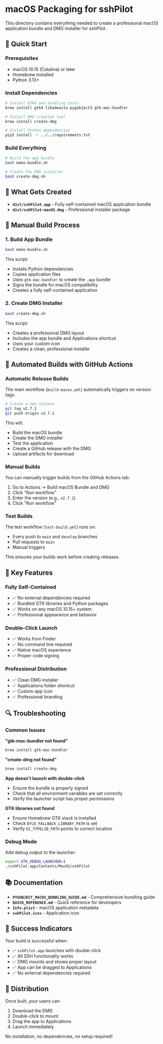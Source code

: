 # macOS Packaging for sshPilot

This directory contains everything needed to create a professional macOS application bundle and DMG installer for sshPilot.

## 🚀 Quick Start

### Prerequisites
- macOS 10.15 (Catalina) or later
- Homebrew installed
- Python 3.13+

### Install Dependencies
```bash
# Install GTK4 and bundling tools
brew install gtk4 libadwaita pygobject3 gtk-mac-bundler

# Install DMG creation tool
brew install create-dmg

# Install Python dependencies
pip3 install -r ../../requirements.txt
```

### Build Everything
```bash
# Build the app bundle
bash make-bundle.sh

# Create the DMG installer
bash create-dmg.sh
```

## 📁 What Gets Created

- **`dist/sshPilot.app`** - Fully self-contained macOS application bundle
- **`dist/sshPilot-macOS.dmg`** - Professional installer package

## 🔧 Manual Build Process

### 1. Build App Bundle
```bash
bash make-bundle.sh
```

This script:
- Installs Python dependencies
- Copies application files
- Uses `gtk-mac-bundler` to create the `.app` bundle
- Signs the bundle for macOS compatibility
- Creates a fully self-contained application

### 2. Create DMG Installer
```bash
bash create-dmg.sh
```

This script:
- Creates a professional DMG layout
- Includes the app bundle and Applications shortcut
- Uses your custom icon
- Creates a clean, professional installer

## 🤖 Automated Builds with GitHub Actions

### Automatic Release Builds
The main workflow (`build-macos.yml`) automatically triggers on version tags:

```bash
# Create a new release
git tag v2.7.1
git push origin v2.7.1
```

This will:
- Build the macOS bundle
- Create the DMG installer
- Test the application
- Create a GitHub release with the DMG
- Upload artifacts for download

### Manual Builds
You can manually trigger builds from the GitHub Actions tab:
1. Go to Actions → Build macOS Bundle and DMG
2. Click "Run workflow"
3. Enter the version (e.g., `v2.7.1`)
4. Click "Run workflow"

### Test Builds
The test workflow (`test-build.yml`) runs on:
- Every push to `main` and `develop` branches
- Pull requests to `main`
- Manual triggers

This ensures your builds work before creating releases.

## 🎯 Key Features

### Fully Self-Contained
- ✅ No external dependencies required
- ✅ Bundled GTK libraries and Python packages
- ✅ Works on any macOS 10.15+ system
- ✅ Professional appearance and behavior

### Double-Click Launch
- ✅ Works from Finder
- ✅ No command line required
- ✅ Native macOS experience
- ✅ Proper code signing

### Professional Distribution
- ✅ Clean DMG installer
- ✅ Applications folder shortcut
- ✅ Custom app icon
- ✅ Professional branding

## 🔍 Troubleshooting

### Common Issues

**"gtk-mac-bundler not found"**
```bash
brew install gtk-mac-bundler
```

**"create-dmg not found"**
```bash
brew install create-dmg
```

**App doesn't launch with double-click**
- Ensure the bundle is properly signed
- Check that all environment variables are set correctly
- Verify the launcher script has proper permissions

**GTK libraries not found**
- Ensure Homebrew GTK stack is installed
- Check `DYLD_FALLBACK_LIBRARY_PATH` is set
- Verify `GI_TYPELIB_PATH` points to correct location

### Debug Mode
Add debug output to the launcher:
```bash
export GTK_DEBUG_LAUNCHER=1
./sshPilot.app/Contents/MacOS/sshPilot
```

## 📚 Documentation

- **`PYGOBJECT_MACOS_BUNDLING_GUIDE.md`** - Comprehensive bundling guide
- **`QUICK_REFERENCE.md`** - Quick reference for developers
- **`Info.plist`** - macOS application metadata
- **`sshPilot.icns`** - Application icon

## 🎉 Success Indicators

Your build is successful when:
- ✅ `sshPilot.app` launches with double-click
- ✅ All SSH functionality works
- ✅ DMG mounts and shows proper layout
- ✅ App can be dragged to Applications
- ✅ No external dependencies required

## 🚀 Distribution

Once built, your users can:
1. Download the DMG
2. Double-click to mount
3. Drag the app to Applications
4. Launch immediately

No installation, no dependencies, no setup required!
